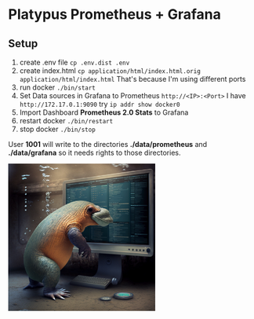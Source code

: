 # Platypus Prometheus + Grafana

## Setup

1) create .env file ```cp .env.dist .env```
2) create index.html ```cp application/html/index.html.orig application/html/index.html``` That's because I'm using different ports
3) run docker ```./bin/start```
4) Set Data sources in Grafana to Prometheus ```http://<IP>:<Port>``` I have ```http://172.17.0.1:9090``` try ```ip addr show docker0```
5) Import Dashboard **Prometheus 2.0 Stats** to Grafana
6) restart docker ```./bin/restart```
7) stop docker ```./bin/stop```

User **1001** will write to the directories **./data/prometheus** and **./data/grafana**  so it needs rights to those directories.

<p>
<img src="https://github.com/lhsradek/platypus-prometheus/blob/main/png/Platypus_as_computer_metrics_watcher_by_Prometheus.png" width="300px" height="300px"/>
</p>
